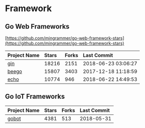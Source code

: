 # Framework

## Go Web Frameworks

[https://github.com/mingrammer/go-web-framework-stars](https://github.com/mingrammer/go-web-framework-stars)

| Project Name | Stars | Forks | Last Commit |
| :--- | :--- | :--- | :--- |
| [gin](https://github.com/gin-gonic/gin) | 18216 | 2151 | 2018-06-23 03:06:27 |
| [beego](https://github.com/astaxie/beego) | 15807 | 3403 | 2017-12-18 11:18:59 |
| [echo](https://github.com/labstack/echo) | 10774 | 946 | 2018-06-22 14:49:53 |

## Go IoT Frameworks

| Project Name | Stars | Forks | Last Commit |
| :--- | :--- | :--- | :--- |
| [gobot](https://github.com/hybridgroup/gobot) | 4381 | 513 | 2018-05-31 |


